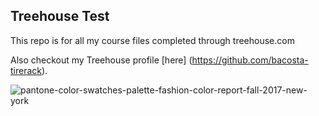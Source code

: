 ## Treehouse Test

This repo is for all my course files completed through treehouse.com

Also checkout my Treehouse profile [here] (https://github.com/bacosta-tirerack).

![pantone-color-swatches-palette-fashion-color-report-fall-2017-new-york](https://user-images.githubusercontent.com/42249379/44227710-554fe880-a161-11e8-9991-2834a22fe430.jpg)

